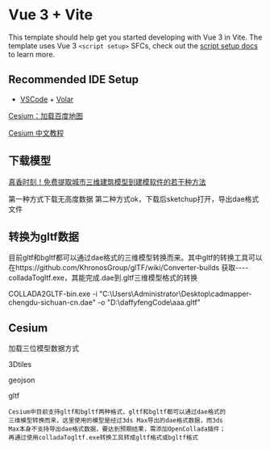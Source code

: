 # Vue 3 + Vite

This template should help get you started developing with Vue 3 in Vite. The template uses Vue 3 `<script setup>` SFCs, check out the [script setup docs](https://v3.vuejs.org/api/sfc-script-setup.html#sfc-script-setup) to learn more.

## Recommended IDE Setup

- [VSCode](https://code.visualstudio.com/) + [Volar](https://marketplace.visualstudio.com/items?itemName=johnsoncodehk.volar)

[Cesium：加载百度地图](https://blog.csdn.net/KaiSarH/article/details/106242572)

[Cesium 中文教程](http://cesiumcn.org/getstart.html)

## 下载模型

[真香时刻！免费提取城市三维建筑模型到建模软件的若干种方法](https://www.bilibili.com/video/BV1ft41187uf?p=1)

第一种方式下载无高度数据
第二种方式ok，下载后sketchup打开，导出dae格式文件

## 转换为gltf数据

目前gltf和bgltf都可以通过dae格式的三维模型转换而来。其中gltf的转换工具可以在https://github.com/KhronosGroup/glTF/wiki/Converter-builds 获取----colladaTogltf.exe，其能完成.dae到.gltf三维模型格式的转换

COLLADA2GLTF-bin.exe -i "C:\Users\Administrator\Desktop\cadmapper-chengdu-sichuan-cn.dae" -o "D:\daffyfengCode\aaa.gltf"

## Cesium

加载三位模型数据方式

3Dtiles

geojson

gltf

    Cesium中目前支持gltf和bgltf两种格式，gltf和bgltf都可以通过dae格式的
    三维模型转换而来，这里使用的模型是经过3ds Max导出的dae格式数据，而3ds
    Max本身不支持导出dae格式数据，要达到预期结果，需添加OpenCollada插件；
    再通过使用colladaTogltf.exe转换工具转成gltf格式或bgltf格式